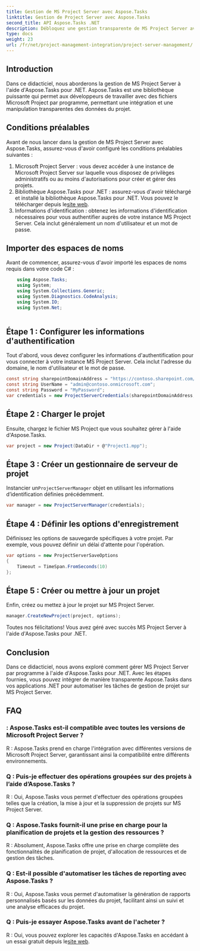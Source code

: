 ```yaml
---
title: Gestion de MS Project Server avec Aspose.Tasks
linktitle: Gestion de Project Server avec Aspose.Tasks
second_title: API Aspose.Tasks .NET
description: Débloquez une gestion transparente de MS Project Server avec Aspose.Tasks pour .NET. Automatisez les tâches du projet sans effort.
type: docs
weight: 23
url: /fr/net/project-management-integration/project-server-management/
---
```

## Introduction
Dans ce didacticiel, nous aborderons la gestion de MS Project Server à l'aide d'Aspose.Tasks pour .NET. Aspose.Tasks est une bibliothèque puissante qui permet aux développeurs de travailler avec des fichiers Microsoft Project par programme, permettant une intégration et une manipulation transparentes des données du projet.
## Conditions préalables
Avant de nous lancer dans la gestion de MS Project Server avec Aspose.Tasks, assurez-vous d'avoir configuré les conditions préalables suivantes :
1. Microsoft Project Server : vous devez accéder à une instance de Microsoft Project Server sur laquelle vous disposez de privilèges administratifs ou au moins d'autorisations pour créer et gérer des projets.
2.  Bibliothèque Aspose.Tasks pour .NET : assurez-vous d'avoir téléchargé et installé la bibliothèque Aspose.Tasks pour .NET. Vous pouvez le télécharger depuis le[site web](https://releases.aspose.com/tasks/net/).
3. Informations d'identification : obtenez les informations d'identification nécessaires pour vous authentifier auprès de votre instance MS Project Server. Cela inclut généralement un nom d'utilisateur et un mot de passe.
## Importer des espaces de noms
Avant de commencer, assurez-vous d'avoir importé les espaces de noms requis dans votre code C# :
```csharp
    using Aspose.Tasks;
    using System;
    using System.Collections.Generic;
    using System.Diagnostics.CodeAnalysis;
    using System.IO;
    using System.Net;
    
```
## Étape 1 : Configurer les informations d'authentification
Tout d'abord, vous devez configurer les informations d'authentification pour vous connecter à votre instance MS Project Server. Cela inclut l'adresse du domaine, le nom d'utilisateur et le mot de passe.
```csharp
const string sharepointDomainAddress = "https://contoso.sharepoint.com/sites/pwa" ;
const string UserName = "admin@contoso.onmicrosoft.com";
const string Password = "MyPassword";
var credentials = new ProjectServerCredentials(sharepointDomainAddress, UserName, Password);
```
## Étape 2 : Charger le projet
Ensuite, chargez le fichier MS Project que vous souhaitez gérer à l'aide d'Aspose.Tasks.
```csharp
var project = new Project(DataDir + @"Project1.mpp");
```
## Étape 3 : Créer un gestionnaire de serveur de projet
 Instancier un`ProjectServerManager` objet en utilisant les informations d’identification définies précédemment.
```csharp
var manager = new ProjectServerManager(credentials);
```
## Étape 4 : Définir les options d'enregistrement
Définissez les options de sauvegarde spécifiques à votre projet. Par exemple, vous pouvez définir un délai d'attente pour l'opération.
```csharp
var options = new ProjectServerSaveOptions
{
    Timeout = TimeSpan.FromSeconds(10)
};
```
## Étape 5 : Créer ou mettre à jour un projet
Enfin, créez ou mettez à jour le projet sur MS Project Server.
```csharp
manager.CreateNewProject(project, options);
```
Toutes nos félicitations! Vous avez géré avec succès MS Project Server à l'aide d'Aspose.Tasks pour .NET.

## Conclusion
Dans ce didacticiel, nous avons exploré comment gérer MS Project Server par programme à l'aide d'Aspose.Tasks pour .NET. Avec les étapes fournies, vous pouvez intégrer de manière transparente Aspose.Tasks dans vos applications .NET pour automatiser les tâches de gestion de projet sur MS Project Server.
## FAQ
### : Aspose.Tasks est-il compatible avec toutes les versions de Microsoft Project Server ?
R : Aspose.Tasks prend en charge l'intégration avec différentes versions de Microsoft Project Server, garantissant ainsi la compatibilité entre différents environnements.
### Q : Puis-je effectuer des opérations groupées sur des projets à l’aide d’Aspose.Tasks ?
R : Oui, Aspose.Tasks vous permet d'effectuer des opérations groupées telles que la création, la mise à jour et la suppression de projets sur MS Project Server.
### Q : Aspose.Tasks fournit-il une prise en charge pour la planification de projets et la gestion des ressources ?
R : Absolument, Aspose.Tasks offre une prise en charge complète des fonctionnalités de planification de projet, d'allocation de ressources et de gestion des tâches.
### Q : Est-il possible d'automatiser les tâches de reporting avec Aspose.Tasks ?
R : Oui, Aspose.Tasks vous permet d'automatiser la génération de rapports personnalisés basés sur les données du projet, facilitant ainsi un suivi et une analyse efficaces du projet.
### Q : Puis-je essayer Aspose.Tasks avant de l'acheter ?
 R : Oui, vous pouvez explorer les capacités d'Aspose.Tasks en accédant à un essai gratuit depuis le[site web](https://purchase.aspose.com/temporary-license/).